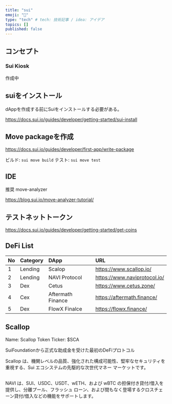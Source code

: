 ```yaml
---
title: "sui"
emoji: "🦔"
type: "tech" # tech: 技術記事 / idea: アイデア
topics: []
published: false
---
```


## コンセプト

### Sui Kiosk

作成中

## suiをインストール

dAppを作成する前にSuiをインストールする必要がある。

https://docs.sui.io/guides/developer/getting-started/sui-install

## Move packageを作成

https://docs.sui.io/guides/developer/first-app/write-package

ビルド: `sui move build`
テスト: `sui move test`

## IDE

推奨 move-analyzer

https://blog.sui.io/move-analyzer-tutorial/

## テストネットトークン

https://docs.sui.io/guides/developer/getting-started/get-coins

## DeFi List

|No|Category|DApp|URL|
|:--|:--|:--|:--|
|1|Lending|Scalop|https://www.scallop.io/|
|2|Lending|NAVI Protocol|https://www.naviprotocol.io/|
|3|Dex|Cetus|https://www.cetus.zone/|
|4|Cex|Aftermath Finance|https://aftermath.finance/|
|5|Dex|FlowX Finalce|https://flowx.finance/|

## Scallop

Name: Scallop Token
Ticker: $SCA

SuiFoundationから正式な助成金を受けた最初のDeFiプロトコル

Scallop は、機関レベルの品質、強化された構成可能性、堅牢なセキュリティを重視する、Sui エコシステムの先駆的な次世代マネー マーケットです。

## 

NAVI は、SUI、USDC、USDT、wETH、および wBTC の担保付き貸付/借入を提供し、分離プール、フラッシュ ローン、および間もなく登場するクロスチェーン貸付/借入などの機能をサポートします。
